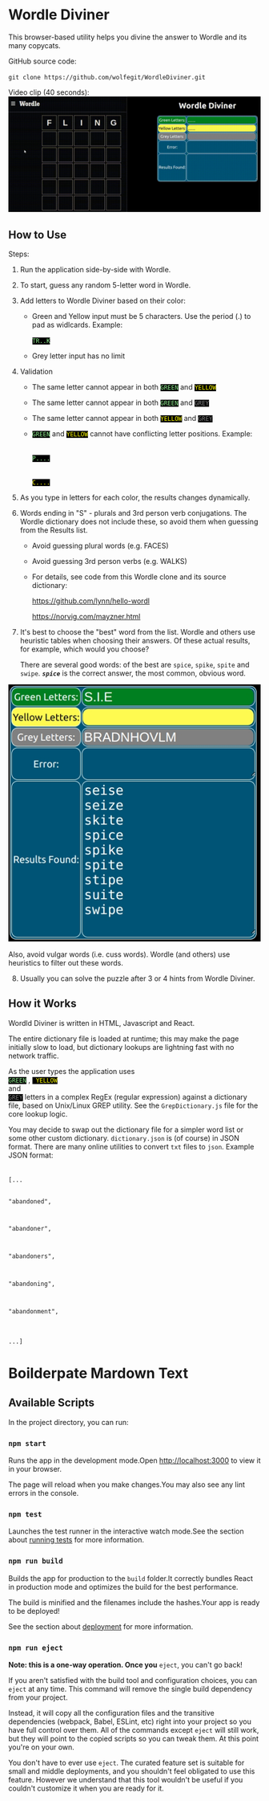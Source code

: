 # Wordle Diviner

This browser-based utility helps you divine the answer to Wordle and its many copycats.

GitHub source code:

`git clone https://github.com/wolfegit/WordleDiviner.git`

Video clip (40 seconds):
![](demo.gif)


## How to Use

Steps:
1.  Run the application side-by-side with Wordle.
2.  To start, guess any random 5-letter word in Wordle.
3.  Add letters to Wordle Diviner based on their color:
    
    - Green and Yellow input must be 5 characters.  Use the period (.) to pad as widlcards. Example:

        <code><span style="color:lightgreen; background-color:black">TR..K</span></code>

    - Grey letter input has no limit

4.  Validation

    - The same letter cannot appear in both <code><span style="color:lightgreen; background-color:black">GREEN</span></code>
and
<code><span style="color:yellow; background-color:black">YELLOW </span></code>

    - The same letter cannot appear in both <code><span style="color:lightgreen; background-color:black">GREEN</span></code>
and 
<code><span style="color:grey; background-color:black">GREY</span></code>

    - The same letter cannot appear in both 
<code><span style="color:yellow; background-color:black">YELLOW</span></code>
and
<code><span style="color:grey; background-color:black">GREY</span></code>

    - <code><span style="color:lightgreen; background-color:black">GREEN</span></code>
and
<code><span style="color:yellow; background-color:black">YELLOW</span></code> cannot have conflicting letter positions. Example:

        <code><span style="color:lightgreen; background-color:black"> P....</span></code>

        <code><span style="color:yellow; background-color:black"> C....</span></code>

5. As you type in letters for each color, the results changes dynamically. 

6.  Words ending in "S" - plurals and 3rd person verb conjugations.  The Wordle dictionary does not include these, so avoid them when guessing from the Results list.

    - Avoid guessing plural words (e.g. FACES)

    - Avoid guessing 3rd person verbs (e.g. WALKS)

    - For details, see code from this Wordle clone and its source dictionary:

        https://github.com/lynn/hello-wordl

        https://norvig.com/mayzner.html

7. It's best to choose the "best" word from the list.  Wordle and others use heuristic tables when choosing their answers.  Of these actual results, for example, which would you choose?

    There are several good words: of the best are `spice`, `spike`, `spite` and `swipe`.  ***`spice`*** is the correct answer, the most common, obvious word.

 ![Screenshot](WordleDivinerBestWords.jpg)


Also, avoid vulgar words (i.e. cuss words). Wordle (and others) use heuristics to filter out these words. 

8.  Usually you can solve the puzzle after 3 or 4 hints from Wordle Diviner.


## How it Works

Wordld Diviner is written in HTML, Javascript and React. 

The entire dictionary file is loaded at runtime; this may make the page initially slow to load, but dictionary lookups are lightning fast with no network traffic.

As the user types the application uses 
<code><span style="color:lightgreen; background-color:black" > GREEN</span></code>
,
<code><span style="color:yellow; background-color:black" > YELLOW </span></code>
and
<code><span style="color:grey; background-color:black" > GREY</span></code>
letters in a complex RegEx (regular expression) against a dictionary file, based on Unix/Linux GREP utility.  See the `GrepDictionary.js` file for the core lookup logic.

You may decide to swap out the dictionary file for a simpler word list or some other custom dictionary.  <code>dictionary.json</code> is (of course) in JSON format.  There are many online utilities to convert <code>txt</code> files to <code>json</code>.  Example JSON format:

<code>
[...
  
  "abandoned",  
  
  "abandoner", 
  
  "abandoners", 
  
  "abandoning",
  
  "abandonment", 
  
  ...]
</code>

# Boilderpate Mardown Text
## Available Scripts

In the project directory, you can run:

### `npm start`


Runs the app in the development mode.Open <http://localhost:3000> to view it in your browser.


The page will reload when you make changes.You may also see any lint errors in the console.

### `npm test`


Launches the test runner in the interactive watch mode.See the section about [running tests](https://facebook.github.io/create-react-app/docs/running-tests) for more information.

### `npm run build`


Builds the app for production to the `build` folder.It correctly bundles React in production mode and optimizes the build for the best performance.


The build is minified and the filenames include the hashes.Your app is ready to be deployed!

See the section about [deployment](https://facebook.github.io/create-react-app/docs/deployment) for more information.

### `npm run eject`

**Note: this is a one-way operation. Once you** `eject`, you can't go back!

If you aren't satisfied with the build tool and configuration choices, you can `eject` at any time. This command will remove the single build dependency from your project.

Instead, it will copy all the configuration files and the transitive dependencies (webpack, Babel, ESLint, etc) right into your project so you have full control over them. All of the commands except `eject` will still work, but they will point to the copied scripts so you can tweak them. At this point you're on your own.

You don't have to ever use `eject`. The curated feature set is suitable for small and middle deployments, and you shouldn't feel obligated to use this feature. However we understand that this tool wouldn't be useful if you couldn't customize it when you are ready for it.



